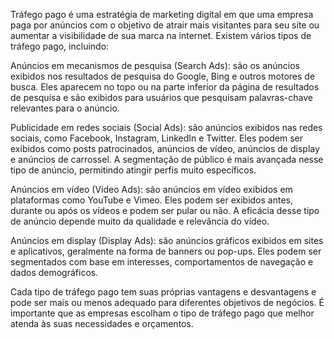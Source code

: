 Tráfego pago é uma estratégia de marketing digital em que uma empresa paga por anúncios com o objetivo de atrair mais visitantes para seu site ou aumentar a visibilidade de sua marca na internet. Existem vários tipos de tráfego pago, incluindo:

Anúncios em mecanismos de pesquisa (Search Ads): são os anúncios exibidos nos resultados de pesquisa do Google, Bing e outros motores de busca. Eles aparecem no topo ou na parte inferior da página de resultados de pesquisa e são exibidos para usuários que pesquisam palavras-chave relevantes para o anúncio.

Publicidade em redes sociais (Social Ads): são anúncios exibidos nas redes sociais, como Facebook, Instagram, LinkedIn e Twitter. Eles podem ser exibidos como posts patrocinados, anúncios de vídeo, anúncios de display e anúncios de carrossel. A segmentação de público é mais avançada nesse tipo de anúncio, permitindo atingir perfis muito específicos.

Anúncios em vídeo (Video Ads): são anúncios em vídeo exibidos em plataformas como YouTube e Vimeo. Eles podem ser exibidos antes, durante ou após os vídeos e podem ser pular ou não. A eficácia desse tipo de anúncio depende muito da qualidade e relevância do vídeo.

Anúncios em display (Display Ads): são anúncios gráficos exibidos em sites e aplicativos, geralmente na forma de banners ou pop-ups. Eles podem ser segmentados com base em interesses, comportamentos de navegação e dados demográficos.

Cada tipo de tráfego pago tem suas próprias vantagens e desvantagens e pode ser mais ou menos adequado para diferentes objetivos de negócios. É importante que as empresas escolham o tipo de tráfego pago que melhor atenda às suas necessidades e orçamentos.